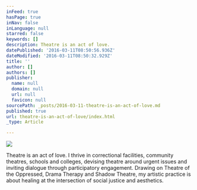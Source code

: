 ```yaml
---
inFeed: true
hasPage: true
inNav: false
inLanguage: null
starred: false
keywords: []
description: Theatre is an act of love.
datePublished: '2016-03-11T08:50:56.936Z'
dateModified: '2016-03-11T08:50:32.929Z'
title: ''
author: []
authors: []
publisher:
  name: null
  domain: null
  url: null
  favicon: null
sourcePath: _posts/2016-03-11-theatre-is-an-act-of-love.md
published: true
url: theatre-is-an-act-of-love/index.html
_type: Article

---
```

![](https://the-grid-user-content.s3-us-west-2.amazonaws.com/c51f9e75-ad27-4db8-bcad-dd3d68bb0c3a.jpg)

Theatre is an act of love. I thrive in correctional facilities, community theatres, schools and colleges, devising theatre around urgent issues and inviting dialogue through participatory engagement. Drawing on Theatre of the Oppressed, Drama Therapy and Shadow Theatre, my artistic practice is about healing at the intersection of social justice and aesthetics.